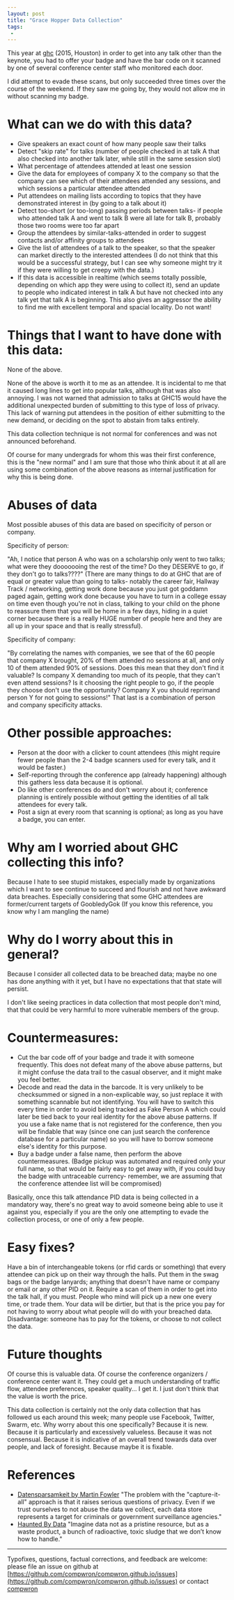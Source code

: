 ```yaml
---
layout: post
title: "Grace Hopper Data Collection"
tags:
 -
---
```


This year at [ghc](https://www.gracehopper.org) (2015, Houston) in order to get into any talk other than the keynote, you had to offer your badge and have the bar code on it scanned by one of several conference center staff who monitored each door.

I did attempt to evade these scans, but only succeeded three times over the course of the weekend. If they saw me going by, they would not allow me in without scanning my badge.

# What can we do with this data?

- Give speakers an exact count of how many people saw their talks
- Detect "skip rate" for talks (number of people checked in at talk A that also checked into another talk later, while still in the same session slot)
- What percentage of attendees attended at least one session
- Give the data for employees of company X to the company so that the company can see which of their attendees attended any sessions, and which sessions a particular attendee attended
- Put attendees on mailing lists according to topics that they have demonstrated interest in (by going to a talk about it)
- Detect too-short (or too-long) passing periods between talks- if people who attended talk A and went to talk B were all late for talk B, probably those two rooms were too far apart
- Group the attendees by similar-talks-attended in order to suggest contacts and/or affinity groups to attendees
- Give the list of attendees of a talk to the speaker, so that the speaker can market directly to the interested attendees (I do not think that this would be a successful strategy, but I can see why someone might try it if they were willing to get creepy with the data.)
- If this data is accessible in realtime (which seems totally possible, depending on which app they were using to collect it), send an update to people who indicated interest in talk A but have not checked into any talk yet that talk A is beginning. This also gives an aggressor the ability to find me with excellent temporal and spacial locality. Do not want!

# Things that I want to have done with this data:

None of the above.

None of the above is worth it to me as an attendee. It is incidental to me that it caused long lines to get into popular talks, although that was also annoying. I was not warned that admission to talks at GHC15 would have the additional unexpected burden of submitting to this type of loss of privacy. This lack of warning put attendees in the position of either submitting to the new demand, or deciding on the spot to abstain from talks entirely.

This data collection technique is not normal for conferences and was not announced beforehand.

Of course for many undergrads for whom this was their first conference, this is the "new normal" and I am sure that those who think about it at all are using some combination of the above reasons as internal justification for why this is being done.

# Abuses of data

Most possible abuses of this data are based on specificity of person or company.

Specificity of person:

"Ah, I notice that person A who was on a scholarship only went to two talks; what were they dooooooing the rest of the time? Do they DESERVE to go, if they don't go to talks????" (There are many things to do at GHC that are of equal or greater value than going to talks- notably the career fair, Hallway Track / networking, getting work done because you just got goddamn paged again, getting work done because you have to turn in a college essay on time even though you're not in class, talking to your child on the phone to reassure them that you will be home in a few days, hiding in a quiet corner because there is a really HUGE number of people here and they are all up in your space and that is really stressful).

Specificity of company:

"By correlating the names with companies, we see that of the 60 people that company X brought, 20% of them attended no sessions at all, and only 10 of them attended 90% of sessions. Does this mean that they don't find it valuable? Is company X demanding too much of its people, that they can't even attend sessions? Is it choosing the right people to go, if the people they choose don't use the opportunity? Company X you should reprimand person Y for not going to sessions!" That last is a combination of person and company specificity attacks.


# Other possible approaches:

- Person at the door with a clicker to count attendees (this might require fewer people than the 2-4 badge scanners used for every talk, and it would be faster.)
- Self-reporting through the conference app (already happening) although this gathers less data because it is optional.
- Do like other conferences do and don't worry about it; conference planning is entirely possible without getting the identities of all talk attendees for every talk.
- Post a sign at every room that scanning is optional; as long as you have a badge, you can enter.


# Why am I worried about GHC collecting this info?

Because I hate to see stupid mistakes, especially made by organizations which I want to see continue to succeed and flourish and not have awkward data breaches. Especially considering that some GHC attendees are former/current targets of GoobledyGok (If you know this reference, you know why I am mangling the name)


# Why do I worry about this in general?

Because I consider all collected data to be breached data; maybe no one has done anything with it yet, but I have no expectations that that state will persist.

I don't like seeing practices in data collection that most people don't mind, that that could be very harmful to more vulnerable members of the group.

# Countermeasures:

- Cut the bar code off of your badge and trade it with someone frequently. This does not defeat many of the above abuse patterns, but it might confuse the data trail to the casual observer, and it might make you feel better.
- Decode and read the data in the barcode. It is very unlikely to be checksummed or signed in a non-explicable way, so just replace it with something scannable but not identifying. You will have to switch this every time in order to avoid being tracked as Fake Person A which could later be tied back to your real identity for the above abuse patterns. If you use a fake name that is not registered for the conference, then you will be findable that way (since one can just search the conference database for a particular name) so you will have to borrow someone else's identity for this purpose.
- Buy a badge under a false name, then perform the above countermeasures. (Badge pickup was automated and required only your full name, so that would be fairly easy to get away with, if you could buy the badge with untraceable currency- remember, we are assuming that the conference attendee list will be compromised)

Basically, once this talk attendance PID data is being collected in a mandatory way, there's no great way to avoid someone being able to use it against you, especially if you are the only one attempting to evade the collection process, or one of only a few people.

# Easy fixes?

Have a bin of interchangeable tokens (or rfid cards or something) that every attendee can pick up on their way through the halls. Put them in the swag bags or the badge lanyards; anything that doesn't have name or company or email or any other PID on it. Require a scan of them in order to get into the talk hall, if you must. People who mind will pick up a new one every time, or trade them. Your data will be dirtier, but that is the price you pay for not having to worry about what people will do with your breached data. Disadvantage: someone has to pay for the tokens, or choose to not collect the data.


# Future thoughts

Of course this is valuable data. Of course the conference organizers / conference center want it. They could get a much understanding of traffic flow, attendee preferences, speaker quality... I get it. I just don't think that the value is worth the price.

This data collection is certainly not the only data collection that has followed us each around this week; many people use Facebook, Twitter, Swarm, etc. Why worry about this one specifically? Because it is new. Because it is particularly and excessively valueless. Because it was not consensual. Because it is indicative of an overall trend towards data over people, and lack of foresight. Because maybe it is fixable.

# References

* [Datensparsamkeit by Martin Fowler](http://martinfowler.com/bliki/Datensparsamkeit.html) "The problem with the "capture-it-all" approach is that it raises serious questions of privacy. Even if we trust ourselves to not abuse the data we collect, each data store represents a target for criminals or government surveillance agencies."
* [Haunted By Data](http://idlewords.com/talks/haunted_by_data.htm) "Imagine data not as a pristine resource, but as a waste product, a bunch of radioactive, toxic sludge that we don’t know how to handle."

-----------------------

Typofixes, questions, factual corrections, and feedback are welcome: please file an issue on github at [https://github.com/compwron/compwron.github.io/issues](https://github.com/compwron/compwron.github.io/issues) or contact [compwron](https://twitter.com/compiledwrong)
